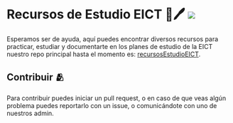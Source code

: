 # Recursos de Estudio EICT 📑🖊️ [![](https://visitcount.itsvg.in/api?id=recursosEICT&label=Profile%20Views&pretty=false)](https://visitcount.itsvg.in) 

Esperamos ser de ayuda, aquí puedes encontrar diversos recursos para practicar, estudiar y documentarte en los planes de estudio de la EICT
nuestro repo principal hasta el momento es: [recursosEstudioEICT](https://github.com/recursosEstudioEICT/recursosEstudio).

## Contribuir 🫂

Para contribuir puedes iniciar un pull request, o en caso de que veas algún problema puedes reportarlo con un issue, o comunicándote con uno de nuestros admin.

